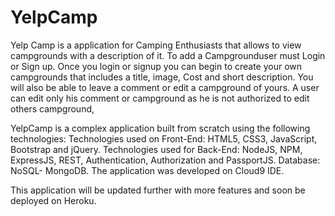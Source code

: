# YelpCamp
Yelp Camp is a application for Camping Enthusiasts that allows to view campgrounds with a description of it.
To add a Campgrounduser must Login or Sign up.
Once you login or signup you can begin to create your own campgrounds that includes a title, image, Cost and short description. 
You will also be able to leave a comment or edit a campground of yours.
A user can edit only his comment or campground as he is not authorized to edit others campground,


YelpCamp is a complex application built from scratch using the following technologies:
Technologies used on Front-End: HTML5, CSS3, JavaScript, Bootstrap and jQuery.
Technologies used for Back-End: NodeJS, NPM, ExpressJS, REST, Authentication, Authorization and PassportJS.
Database: NoSQL- MongoDB.
The application was developed on Cloud9 IDE.

This application will be updated further with more features and soon be deployed on Heroku.
